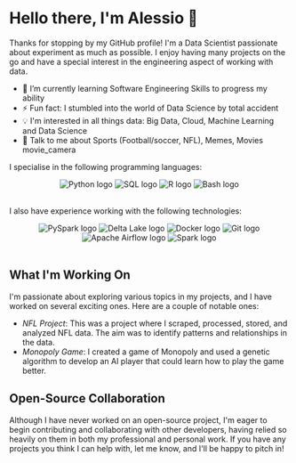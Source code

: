 # Hello there, I'm Alessio 👋

Thanks for stopping by my GitHub profile! I'm a Data Scientist passionate about experiment as much as possible. I enjoy having many projects on the go and have a special interest in the engineering aspect of working with data.

- 🌱 I’m currently learning Software Engineering Skills to progress my ability
- ⚡ Fun fact: I stumbled into the world of Data Science by total accident
- 💡 I'm interested in all things data: Big Data, Cloud, Machine Learning and Data Science
- 💬 Talk to me about Sports (Football/soccer, NFL), Memes, Movies movie_camera

I specialise in the following programming languages:
<div align="center">
  <img src="https://img.shields.io/badge/Python-3776AB?style=flat&logo=python&logoColor=white" alt="Python logo" />
  <img src="https://img.shields.io/badge/SQL-4479A1?style=flat&logo=sql&logoColor=white" alt="SQL logo" />
  <img src="https://img.shields.io/badge/R-276DC3?style=flat&logo=r&logoColor=white" alt="R logo" />
  <img src="https://img.shields.io/badge/Bash-4EAA25?style=flat&logo=gnu-bash&logoColor=white" alt="Bash logo" />
</div>
<br/>
  
I also have experience working with the following technologies:
<div align="center">
  <img src="https://img.shields.io/badge/PySpark-E25A1C?style=flat&logo=apache-spark&logoColor=white" alt="PySpark logo" />
  <img src="https://img.shields.io/badge/Delta Lake-02569B?style=flat&logo=apache&logoColor=white" alt="Delta Lake logo" />
  <img src="https://img.shields.io/badge/Docker-2496ED?style=flat&logo=docker&logoColor=white" alt="Docker logo" />
  <img src="https://img.shields.io/badge/Git-F05032?style=flat&logo=git&logoColor=white" alt="Git logo" />
  <img src="https://img.shields.io/badge/Apache Airflow-017CEE?style=flat&logo=apache-airflow&logoColor=white" alt="Apache Airflow logo" />
  <img src="https://img.shields.io/badge/Spark-E25A1C?style=flat&logo=apache-spark&logoColor=white" alt="Spark logo" />
</div>
<br/>

## What I'm Working On

I'm passionate about exploring various topics in my projects, and I have worked on several exciting ones. Here are a couple of notable ones:

- *NFL Project*: This was a project where I scraped, processed, stored, and analyzed NFL data. The aim was to identify patterns and relationships in the data.
- *Monopoly Game*: I created a game of Monopoly and used a genetic algorithm to develop an AI player that could learn how to play the game better.

## Open-Source Collaboration

Although I have never worked on an open-source project, I'm eager to begin contributing and collaborating with other developers, having relied so heavily on them in both my professional and personal work. If you have any projects you think I can help with, let me know, and I'll be happy to pitch in!
